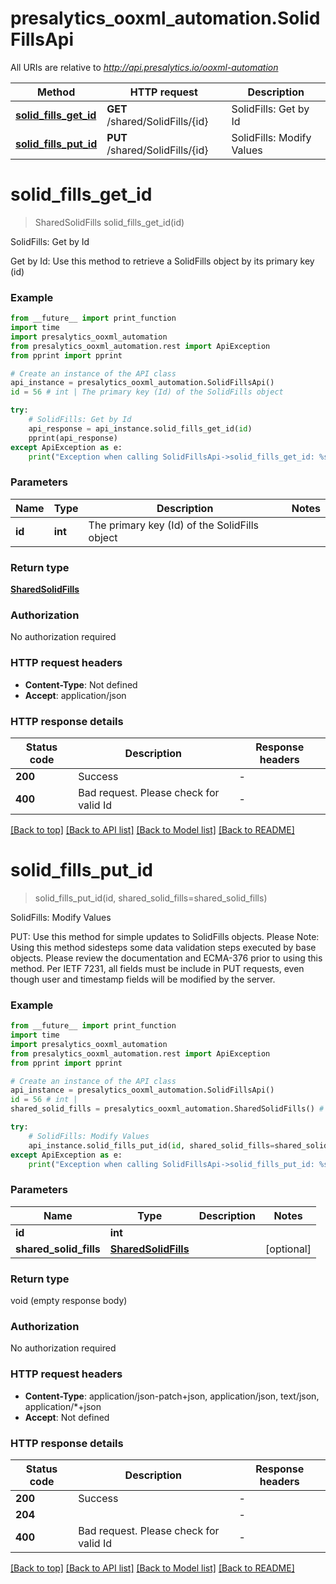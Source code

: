 # presalytics_ooxml_automation.SolidFillsApi

All URIs are relative to *http://api.presalytics.io/ooxml-automation*

Method | HTTP request | Description
------------- | ------------- | -------------
[**solid_fills_get_id**](SolidFillsApi.md#solid_fills_get_id) | **GET** /shared/SolidFills/{id} | SolidFills: Get by Id
[**solid_fills_put_id**](SolidFillsApi.md#solid_fills_put_id) | **PUT** /shared/SolidFills/{id} | SolidFills: Modify Values


# **solid_fills_get_id**
> SharedSolidFills solid_fills_get_id(id)

SolidFills: Get by Id

Get by Id: Use this method to retrieve a SolidFills object by its primary key (id)

### Example

```python
from __future__ import print_function
import time
import presalytics_ooxml_automation
from presalytics_ooxml_automation.rest import ApiException
from pprint import pprint

# Create an instance of the API class
api_instance = presalytics_ooxml_automation.SolidFillsApi()
id = 56 # int | The primary key (Id) of the SolidFills object

try:
    # SolidFills: Get by Id
    api_response = api_instance.solid_fills_get_id(id)
    pprint(api_response)
except ApiException as e:
    print("Exception when calling SolidFillsApi->solid_fills_get_id: %s\n" % e)
```

### Parameters

Name | Type | Description  | Notes
------------- | ------------- | ------------- | -------------
 **id** | **int**| The primary key (Id) of the SolidFills object | 

### Return type

[**SharedSolidFills**](SharedSolidFills.md)

### Authorization

No authorization required

### HTTP request headers

 - **Content-Type**: Not defined
 - **Accept**: application/json

### HTTP response details
| Status code | Description | Response headers |
|-------------|-------------|------------------|
**200** | Success |  -  |
**400** | Bad request.  Please check for valid Id |  -  |

[[Back to top]](#) [[Back to API list]](../README.md#documentation-for-api-endpoints) [[Back to Model list]](../README.md#documentation-for-models) [[Back to README]](../README.md)

# **solid_fills_put_id**
> solid_fills_put_id(id, shared_solid_fills=shared_solid_fills)

SolidFills: Modify Values

PUT: Use this method for simple updates to SolidFills objects.   Please Note: Using this method sidesteps some data validation steps executed by base objects.  Please review the documentation and ECMA-376 prior to using this method. Per IETF 7231, all fields must be include in PUT requests, even though user and timestamp fields will be modified by the server.

### Example

```python
from __future__ import print_function
import time
import presalytics_ooxml_automation
from presalytics_ooxml_automation.rest import ApiException
from pprint import pprint

# Create an instance of the API class
api_instance = presalytics_ooxml_automation.SolidFillsApi()
id = 56 # int | 
shared_solid_fills = presalytics_ooxml_automation.SharedSolidFills() # SharedSolidFills |  (optional)

try:
    # SolidFills: Modify Values
    api_instance.solid_fills_put_id(id, shared_solid_fills=shared_solid_fills)
except ApiException as e:
    print("Exception when calling SolidFillsApi->solid_fills_put_id: %s\n" % e)
```

### Parameters

Name | Type | Description  | Notes
------------- | ------------- | ------------- | -------------
 **id** | **int**|  | 
 **shared_solid_fills** | [**SharedSolidFills**](SharedSolidFills.md)|  | [optional] 

### Return type

void (empty response body)

### Authorization

No authorization required

### HTTP request headers

 - **Content-Type**: application/json-patch+json, application/json, text/json, application/*+json
 - **Accept**: Not defined

### HTTP response details
| Status code | Description | Response headers |
|-------------|-------------|------------------|
**200** | Success |  -  |
**204** |  |  -  |
**400** | Bad request.  Please check for valid Id |  -  |

[[Back to top]](#) [[Back to API list]](../README.md#documentation-for-api-endpoints) [[Back to Model list]](../README.md#documentation-for-models) [[Back to README]](../README.md)

